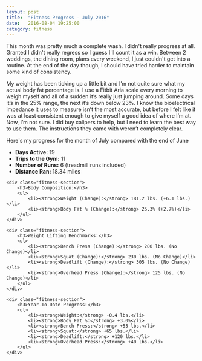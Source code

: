 ```yaml
---
layout: post
title:  "Fitness Progress - July 2016"
date:   2016-08-04 19:25:00
category: fitness
---
```


This month was pretty much a complete wash. I didn't really progress at all. Granted I didn't really regress so I guess I'll count it as a win. Between 2 weddings, the dining room, plans every weekend, I just couldn't get into a routine.  At the end of the day though, I should have tried harder to maintain some kind of consistency.

My weight has been ticking up a little bit and I’m not quite sure what my actual body fat percentage is.  I use a Fitbit Aria scale every morning to weigh myself and all of a sudden it’s really just jumping around.  Some days it’s in the 25% range, the next it’s down below 23%.  I know the bioelectrical impedance it uses to measure isn’t the most accurate, but before I felt like it was at least consistent enough to give myself a good idea of where I’m at.  Now, I’m not sure.  I did buy calipers to help, but I need to learn the best way to use them.  The instructions they came with weren’t completely clear.

Here's my progress for the month of July compared with the end of June

<div class="fitness-progress">
    <div class="fitness-section">
        <ul>
            <li><strong>Days Active:</strong> 19</li>
            <li><strong>Trips to the Gym:</strong> 11</li>
            <li><strong>Number of Runs:</strong> 6 (treadmill runs included)</li>
            <li><strong>Distance Ran:</strong> 18.34 miles</li>
        </ul>
    </div>

    <div class="fitness-section">
        <h3>Body Composition:</h3>
        <ul>
            <li><strong>Weight (Change):</strong> 181.2 lbs. (+6.1 lbs.)</li>
            <li><strong>Body Fat % (Change):</strong> 25.3% (+2.7%)</li>
        </ul>
    </div>

    <div class="fitness-section">
        <h3>Weight Lifting Benchmarks:</h3>
        <ul>
            <li><strong>Bench Press (Change):</strong> 200 lbs. (No Change)</li>
            <li><strong>Squat (Change):</strong> 230 lbs. (No Change)</li>
            <li><strong>Deadlift (Change):</strong> 305 lbs. (No Change)</li>
            <li><strong>Overhead Press (Change):</strong> 125 lbs. (No Change)</li>
        </ul>
    </div>

    <div class="fitness-section">
        <h3>Year-To-Date Progress:</h3>
        <ul>
            <li><strong>Weight:</strong> -0.4 lbs.</li>
            <li><strong>Body Fat %:</strong> +3.0%</li>
            <li><strong>Bench Press:</strong> +55 lbs.</li>
            <li><strong>Squat:</strong> +65 lbs.</li>
            <li><strong>Deadlift:</strong> +120 lbs.</li>
            <li><strong>Overhead Press:</strong> +40 lbs.</li>
        </ul>
    </div>
</div>
